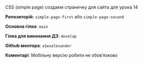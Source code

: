 СSS (simple page)
создаем страничку для сайта для урока 14 

**Репозиторій**:  `simple-page-first` або `simple-page-second`

**Основна гілка**: `main`

**Гілка для виконання ДЗ**: `develop`

**Github ментора**: `a1exalexander`

**Коментарі**: Мобільну версію робити не обов’язково

